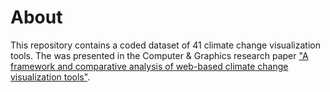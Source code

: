 # About

This repository contains a coded dataset of 41 climate change visualization tools. The was presented in the Computer & Graphics research paper ["A framework and comparative analysis of web-based climate change visualization tools"](https://www.sciencedirect.com/science/article/pii/S0097849321002636).
